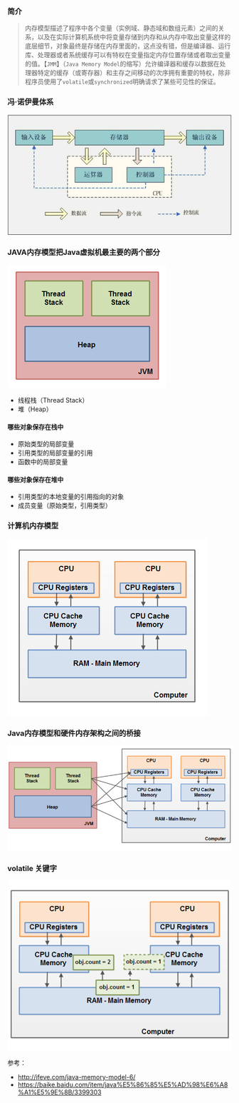 ### 简介

> 内存模型描述了程序中各个变量（实例域、静态域和数组元素）之间的关系，以及在实际计算机系统中将变量存储到内存和从内存中取出变量这样的底层细节，对象最终是存储在内存里面的，这点没有错，但是编译器、运行库、处理器或者系统缓存可以有特权在变量指定内存位置存储或者取出变量的值。【`JMM`】（`Java Memory Model`的缩写）允许编译器和缓存以数据在处理器特定的缓存（或寄存器）和主存之间移动的次序拥有重要的特权，除非程序员使用了`volatile`或`synchronized`明确请求了某些可见性的保证。

### 冯·诺伊曼体系

![âå¯æ´ä¼æ¼ä½ç³"âçå¾çæç´¢ç"æ](../images/fengnuoyiman-jiegou-1.jpg)



### JAVA内存模型把Java虚拟机最主要的两个部分

![Java Memory Model](../images/java-memory-model-1-1551772627390.png)

- 线程栈（Thread Stack）
- 堆（Heap）



#### 哪些对象保存在栈中

- 原始类型的局部变量
- 引用类型的局部变量的引用
- 函数中的局部变量

#### 哪些对象保存在堆中

- 引用类型的本地变量的引用指向的对象
- 成员变量（原始类型，引用类型）

### 计算机内存模型

![enter image description here](../images/java-memory-model-4.png)

### Java内存模型和硬件内存架构之间的桥接

![enter image description here](../images/java-memory-model-5.png)

### volatile 关键字

![enter image description here](../images/java-memory-model-6.png)



参考：

- http://ifeve.com/java-memory-model-6/
- https://baike.baidu.com/item/java%E5%86%85%E5%AD%98%E6%A8%A1%E5%9E%8B/3399303